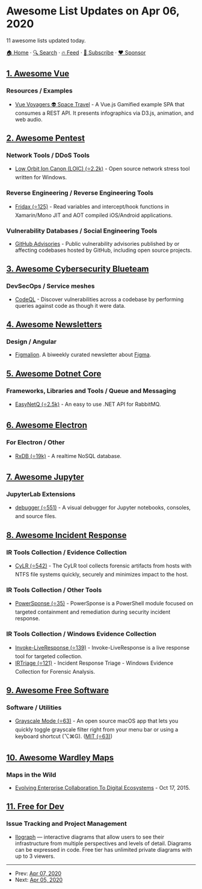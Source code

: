 # Awesome List Updates on Apr 06, 2020

11 awesome lists updated today.

[🏠 Home](/README.md) · [🔍 Search](https://www.trackawesomelist.com/search/) · [🔥 Feed](https://www.trackawesomelist.com/rss.xml) · [📮 Subscribe](https://trackawesomelist.us17.list-manage.com/subscribe?u=d2f0117aa829c83a63ec63c2f&id=36a103854c) · [❤️  Sponsor](https://github.com/sponsors/theowenyoung)



## [1. Awesome Vue](/content/vuejs/awesome-vue/README.md)

### Resources / Examples

*   [Vue Voyagers 👽 Space Travel](https://neodigm.github.io/vue_voyagers/) - A Vue.js Gamified example SPA that consumes a REST API. It presents infographics via D3.js, animation, and web audio.

## [2. Awesome Pentest](/content/enaqx/awesome-pentest/README.md)

### Network Tools / DDoS Tools

*   [Low Orbit Ion Canon (LOIC) (⭐2.2k)](https://github.com/NewEraCracker/LOIC) - Open source network stress tool written for Windows.

### Reverse Engineering / Reverse Engineering Tools

*   [Fridax (⭐125)](https://github.com/NorthwaveNL/fridax) - Read variables and intercept/hook functions in Xamarin/Mono JIT and AOT compiled iOS/Android applications.

### Vulnerability Databases / Social Engineering Tools

*   [GitHub Advisories](https://github.com/advisories/) - Public vulnerability advisories published by or affecting codebases hosted by GitHub, including open source projects.

## [3. Awesome Cybersecurity Blueteam](/content/fabacab/awesome-cybersecurity-blueteam/README.md)

### DevSecOps / Service meshes

*   [CodeQL](https://securitylab.github.com/tools/codeql) - Discover vulnerabilities across a codebase by performing queries against code as though it were data.

## [4. Awesome Newsletters](/content/zudochkin/awesome-newsletters/README.md)

### Design / Angular

*   [Figmalion](https://figmalion.com). A biweekly curated newsletter about [Figma](https://www.figma.com/).

## [5. Awesome Dotnet Core](/content/thangchung/awesome-dotnet-core/README.md)

### Frameworks, Libraries and Tools / Queue and Messaging

*   [EasyNetQ (⭐2.5k)](https://github.com/EasyNetQ/EasyNetQ) - An easy to use .NET API for RabbitMQ.

## [6. Awesome Electron](/content/sindresorhus/awesome-electron/README.md)

### For Electron / Other

*   [RxDB (⭐19k)](https://github.com/pubkey/rxdb) - A realtime NoSQL database.

## [7. Awesome Jupyter](/content/markusschanta/awesome-jupyter/README.md)

### JupyterLab Extensions

*   [debugger (⭐551)](https://github.com/jupyterlab/debugger) - A visual debugger for Jupyter notebooks, consoles, and source files.

## [8. Awesome Incident Response](/content/meirwah/awesome-incident-response/README.md)

### IR Tools Collection / Evidence Collection

*   [CyLR (⭐542)](https://github.com/orlikoski/CyLR) - The CyLR tool collects forensic artifacts from hosts with NTFS file systems quickly, securely and minimizes impact to the host.

### IR Tools Collection / Other Tools

*   [PowerSponse (⭐35)](https://github.com/swisscom/PowerSponse) - PowerSponse is a PowerShell module focused on targeted containment and remediation during security incident response.

### IR Tools Collection / Windows Evidence Collection

*   [Invoke-LiveResponse (⭐139)](https://github.com/mgreen27/Invoke-LiveResponse) -  Invoke-LiveResponse is a live response tool for targeted collection.
*   [IRTriage (⭐121)](https://github.com/AJMartel/IRTriage) - Incident Response Triage - Windows Evidence Collection for Forensic Analysis.

## [9. Awesome Free Software](/content/johnjago/awesome-free-software/README.md)

### Software / Utilities

*   [Grayscale Mode (⭐63)](https://github.com/rkbhochalya/grayscale-mode) - An open source macOS app that lets you quickly toggle grayscale filter right from your menu bar or using a keyboard shortcut (⌥⌘G). ([MIT (⭐63)](https://github.com/rkbhochalya/grayscale-mode/blob/master/LICENSE))

## [10. Awesome Wardley Maps](/content/wardley-maps-community/awesome-wardley-maps/README.md)

### Maps in the Wild

*   [Evolving Enterprise Collaboration To Digital Ecosystems](https://www.forbes.com/sites/rawnshah/2015/10/17/evolving-enterprise-collaboration-to-digital-ecosystems/#7091b8557bda) - Oct 17, 2015.

## [11. Free for Dev](/content/ripienaar/free-for-dev/README.md)

### Issue Tracking and Project Management

*   [Ilograph](https://www.ilograph.com/)  — interactive diagrams that allow users to see their infrastructure from multiple perspectives and levels of detail. Diagrams can be expressed in code. Free tier has unlimited private diagrams with up to 3 viewers.

---

- Prev: [Apr 07, 2020](/content/2020/04/07/README.md)
- Next: [Apr 05, 2020](/content/2020/04/05/README.md)